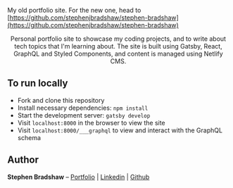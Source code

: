 My old portfolio site. For the new one, head to [https://github.com/stephenjbradshaw/stephen-bradshaw](https://github.com/stephenjbradshaw/stephen-bradshaw)

<p align="center">
Personal portfolio site to showcase my coding projects, and to write about tech topics that I'm learning about. The site is built using Gatsby, React, GraphQL and Styled Components, and content is managed using Netlify CMS.
</p>

## To run locally

- Fork and clone this repository
- Install necessary dependencies: `npm install`
- Start the development server: `gatsby develop`
- Visit `localhost:8000` in the browser to view the site
- Visit `localhost:8000/___graphql` to view and interact with the GraphQL schema

## Author

**Stephen Bradshaw** – [Portfolio](https://www.stephenbradshaw.dev) | [Linkedin](https://www.linkedin.com/in/stephenbradshawdev/) | [Github](https://github.com/stephenjbradshaw)
